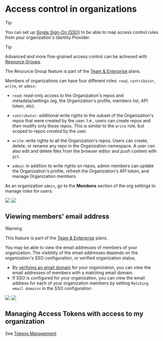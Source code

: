 # Access control in organizations

> [!TIP]
> You can set up [Single Sign-On (SSO)](./security-sso) to be able to map access control rules from your organization's Identity Provider.

> [!TIP]
> Advanced and more fine-grained access control can be achieved with [Resource Groups](./security-resource-groups).
>
> The Resource Group feature is part of the <a href="https://huggingface.co/enterprise">Team & Enterprise</a> plans.

Members of organizations can have four different roles: `read`, `contributor`, `write`, or `admin`:

- `read`: read-only access to the Organization's repos and metadata/settings (eg, the Organization's profile, members list, API token, etc).

- `contributor`: additional write rights to the subset of the Organization's repos that were created by the user. I.e., users can create repos and _then_ modify only those repos. This is similar to the `write` role, but scoped to repos _created_ by the user.

- `write`: write rights to all the Organization's repos. Users can create, delete, or rename any repo in the Organization namespace. A user can also edit and delete files from the browser editor and push content with `git`.

- `admin`: in addition to write rights on repos, admin members can update the Organization's profile, refresh the Organization's API token, and manage Organization members.

As an organization `admin`, go to the **Members** section of the org settings to manage roles for users.

<div class="flex justify-center">
<img class="block dark:hidden" src="https://huggingface.co/datasets/huggingface/documentation-images/resolve/main/hub/org-members-page.png"/>
<img class="hidden dark:block" src="https://huggingface.co/datasets/huggingface/documentation-images/resolve/main/hub/org-members-page-dark.png"/>
</div>

## Viewing members' email address

> [!WARNING]
> This feature is part of the <a href="https://huggingface.co/enterprise">Team & Enterprise</a> plans.

You may be able to view the email addresses of members of your organization. The visibility of the email addresses depends on the organization's SSO configuration, or verified organization status.

- By [verifying an email domain](./organizations-managing#organization-email-domain) for your organization, you can view the email addresses of members with a matching email domain.
- If SSO is configured for your organization, you can view the email address for each of your organization members by setting `Matching email domains` in the SSO configuration

<div class="flex justify-center">
<img class="block dark:hidden" src="https://huggingface.co/datasets/huggingface/documentation-images/resolve/main/hub/org-members-page-emails.png"/>
<img class="hidden dark:block" src="https://huggingface.co/datasets/huggingface/documentation-images/resolve/main/hub/org-members-page-emails-dark.png"/>
</div>

## Managing Access Tokens with access to my organization

See [Tokens Management](./enterprise-hub-tokens-management)
